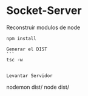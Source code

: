 

# Socket-Server


Reconstruir modulos de node
````
npm install

Generar el DIST
```
tsc -w


Levantar Servidor
``````
nodemon dist/
node dist/
